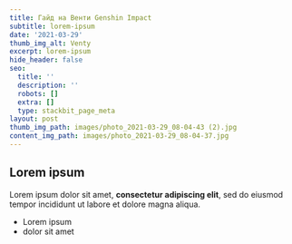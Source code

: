 ```yaml
---
title: Гайд на Венти Genshin Impact
subtitle: lorem-ipsum
date: '2021-03-29'
thumb_img_alt: Venty
excerpt: lorem-ipsum
hide_header: false
seo:
  title: ''
  description: ''
  robots: []
  extra: []
  type: stackbit_page_meta
layout: post
thumb_img_path: images/photo_2021-03-29_08-04-43 (2).jpg
content_img_path: images/photo_2021-03-29_08-04-37.jpg
---
```

## Lorem ipsum

Lorem ipsum dolor sit amet, **consectetur adipiscing elit**, sed do eiusmod tempor incididunt ut labore et dolore magna aliqua.

- Lorem ipsum
- dolor sit amet